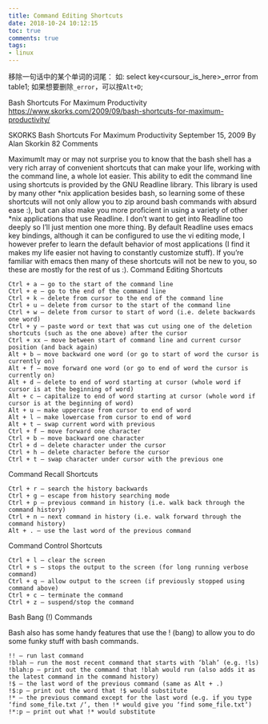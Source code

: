 ```yaml
---
title: Command Editing Shortcuts
date: 2018-10-24 10:12:15
toc: true
comments: true
tags:
- linux
---
```


移除一句话中的某个单词的词尾：
如: select key<cursour_is_here>_error from table1;
如果想要删除`_error`，可以按`Alt+D`;


Bash Shortcuts For Maximum Productivity
https://www.skorks.com/2009/09/bash-shortcuts-for-maximum-productivity/

SKORKS
Bash Shortcuts For Maximum Productivity
September 15, 2009 By Alan Skorkin 82 Comments

MaximumIt may or may not surprise you to know that the bash shell has a very rich array of convenient shortcuts that can make your life, working with the command line, a whole lot easier. This ability to edit the command line using shortcuts is provided by the GNU Readline library. This library is used by many other *nix application besides bash, so learning some of these shortcuts will not only allow you to zip around bash commands with absurd ease :), but can also make you more proficient in using a variety of other *nix applications that use Readline. I don’t want to get into Readline too deeply so I’ll just mention one more thing. By default Readline uses emacs key bindings, although it can be configured to use the vi editing mode, I however prefer to learn the default behavior of most applications (I find it makes my life easier not having to constantly customize stuff). If you’re familiar with emacs then many of these shortcuts will not be new to you, so these are mostly for the rest of us :).
Command Editing Shortcuts

    Ctrl + a – go to the start of the command line
    Ctrl + e – go to the end of the command line
    Ctrl + k – delete from cursor to the end of the command line
    Ctrl + u – delete from cursor to the start of the command line
    Ctrl + w – delete from cursor to start of word (i.e. delete backwards one word)
    Ctrl + y – paste word or text that was cut using one of the deletion shortcuts (such as the one above) after the cursor
    Ctrl + xx – move between start of command line and current cursor position (and back again)
    Alt + b – move backward one word (or go to start of word the cursor is currently on)
    Alt + f – move forward one word (or go to end of word the cursor is currently on)
    Alt + d – delete to end of word starting at cursor (whole word if cursor is at the beginning of word)
    Alt + c – capitalize to end of word starting at cursor (whole word if cursor is at the beginning of word)
    Alt + u – make uppercase from cursor to end of word
    Alt + l – make lowercase from cursor to end of word
    Alt + t – swap current word with previous
    Ctrl + f – move forward one character
    Ctrl + b – move backward one character
    Ctrl + d – delete character under the cursor
    Ctrl + h – delete character before the cursor
    Ctrl + t – swap character under cursor with the previous one

Command Recall Shortcuts

    Ctrl + r – search the history backwards
    Ctrl + g – escape from history searching mode
    Ctrl + p – previous command in history (i.e. walk back through the command history)
    Ctrl + n – next command in history (i.e. walk forward through the command history)
    Alt + . – use the last word of the previous command

Command Control Shortcuts

    Ctrl + l – clear the screen
    Ctrl + s – stops the output to the screen (for long running verbose command)
    Ctrl + q – allow output to the screen (if previously stopped using command above)
    Ctrl + c – terminate the command
    Ctrl + z – suspend/stop the command

Bash Bang (!) Commands

Bash also has some handy features that use the ! (bang) to allow you to do some funky stuff with bash commands.

    !! – run last command
    !blah – run the most recent command that starts with ‘blah’ (e.g. !ls)
    !blah:p – print out the command that !blah would run (also adds it as the latest command in the command history)
    !$ – the last word of the previous command (same as Alt + .)
    !$:p – print out the word that !$ would substitute
    !* – the previous command except for the last word (e.g. if you type ‘find some_file.txt /‘, then !* would give you ‘find some_file.txt‘)
    !*:p – print out what !* would substitute
